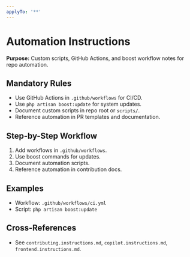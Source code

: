 ```yaml
---
applyTo: '**'
---
```


# Automation Instructions

**Purpose:**
Custom scripts, GitHub Actions, and boost workflow notes for repo automation.

## Mandatory Rules
- Use GitHub Actions in `.github/workflows` for CI/CD.
- Use `php artisan boost:update` for system updates.
- Document custom scripts in repo root or `scripts/`.
- Reference automation in PR templates and documentation.

## Step-by-Step Workflow
1. Add workflows in `.github/workflows`.
2. Use boost commands for updates.
3. Document automation scripts.
4. Reference automation in contribution docs.

## Examples
- Workflow: `.github/workflows/ci.yml`
- Script: `php artisan boost:update`

## Cross-References
- See `contributing.instructions.md`, `copilot.instructions.md`, `frontend.instructions.md`.
